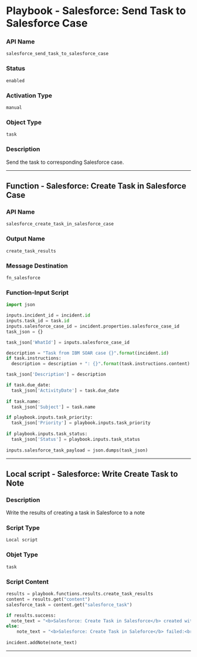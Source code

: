 <!--
    DO NOT MANUALLY EDIT THIS FILE
    THIS FILE IS AUTOMATICALLY GENERATED WITH resilient-sdk codegen
    Generated with resilient-sdk v49.1.51
-->

# Playbook - Salesforce: Send Task to Salesforce Case

### API Name
`salesforce_send_task_to_salesforce_case`

### Status
`enabled`

### Activation Type
`manual`

### Object Type
`task`

### Description
Send the task to corresponding Salesforce case.


---
## Function - Salesforce: Create Task in Salesforce Case

### API Name
`salesforce_create_task_in_salesforce_case`

### Output Name
`create_task_results`

### Message Destination
`fn_salesforce`

### Function-Input Script
```python
import json

inputs.incident_id = incident.id
inputs.task_id = task.id
inputs.salesforce_case_id = incident.properties.salesforce_case_id
task_json = {}

task_json['WhatId'] = inputs.salesforce_case_id

description = "Task from IBM SOAR case {}".format(incident.id)
if task.instructions:
  description = description + ": {}".format(task.instructions.content)

task_json['Description'] = description

if task.due_date:
  task_json['ActivityDate'] = task.due_date
  
if task.name:
  task_json['Subject'] = task.name

if playbook.inputs.task_priority:
  task_json['Priority'] = playbook.inputs.task_priority
  
if playbook.inputs.task_status:
  task_json['Status'] = playbook.inputs.task_status
  
inputs.salesforce_task_payload = json.dumps(task_json)
```

---

## Local script - Salesforce: Write Create Task to Note

### Description
Write the results of creating a task in Salesforce to a note

### Script Type
`Local script`

### Objet Type
`task`

### Script Content
```python
results = playbook.functions.results.create_task_results
content = results.get("content")
salesforce_task = content.get("salesforce_task")

if results.success:
  note_text = "<b>Salesforce: Create Task in Salesforce</b> created with TaskId: {}".format(salesforce_task.get("id", None))
else:
    note_text = "<b>Salesforce: Create Task in Saleforce</b> failed:<br>{}".format(salesforce_task.get("error", None))
  
incident.addNote(note_text)
```

---
